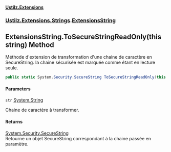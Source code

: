 #### [Ustilz.Extensions](index.md 'index')
### [Ustilz.Extensions.Strings](Ustilz.Extensions.Strings.md 'Ustilz.Extensions.Strings').[ExtensionsString](Ustilz.Extensions.Strings.ExtensionsString.md 'Ustilz.Extensions.Strings.ExtensionsString')

## ExtensionsString.ToSecureStringReadOnly(this string) Method

Méthode d'extension de transformation d'une chaine de caractère en SecureString. la chaine sécurisée est marquée comme étant en lecture seule.

```csharp
public static System.Security.SecureString ToSecureStringReadOnly(this string str);
```
#### Parameters

<a name='Ustilz.Extensions.Strings.ExtensionsString.ToSecureStringReadOnly(thisstring).str'></a>

`str` [System.String](https://docs.microsoft.com/en-us/dotnet/api/System.String 'System.String')

Chaine de caractère à transformer.

#### Returns
[System.Security.SecureString](https://docs.microsoft.com/en-us/dotnet/api/System.Security.SecureString 'System.Security.SecureString')  
Retourne un objet SecureString correspondant à la chaine passée en paramètre.